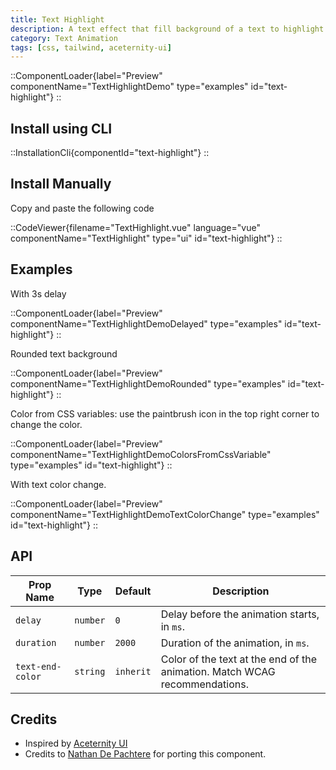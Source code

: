 ```yaml
---
title: Text Highlight
description: A text effect that fill background of a text to highlight it.
category: Text Animation
tags: [css, tailwind, aceternity-ui]
---
```


::ComponentLoader{label="Preview" componentName="TextHighlightDemo" type="examples" id="text-highlight"}
::

## Install using CLI

::InstallationCli{componentId="text-highlight"}
::

## Install Manually

Copy and paste the following code

::CodeViewer{filename="TextHighlight.vue" language="vue" componentName="TextHighlight" type="ui" id="text-highlight"}
::

## Examples

With 3s delay

::ComponentLoader{label="Preview" componentName="TextHighlightDemoDelayed" type="examples" id="text-highlight"}
::

Rounded text background

::ComponentLoader{label="Preview" componentName="TextHighlightDemoRounded" type="examples" id="text-highlight"}
::

Color from CSS variables: use the paintbrush icon in the top right corner to change the color.

::ComponentLoader{label="Preview" componentName="TextHighlightDemoColorsFromCssVariable" type="examples" id="text-highlight"}
::

With text color change.

::ComponentLoader{label="Preview" componentName="TextHighlightDemoTextColorChange" type="examples" id="text-highlight"}
::

## API

| Prop Name        | Type     | Default   | Description                                                                |
| ---------------- | -------- | --------- | -------------------------------------------------------------------------- |
| `delay`          | `number` | `0`       | Delay before the animation starts, in `ms`.                                |
| `duration`       | `number` | `2000`    | Duration of the animation, in `ms`.                                        |
| `text-end-color` | `string` | `inherit` | Color of the text at the end of the animation. Match WCAG recommendations. |

## Credits

- Inspired by [Aceternity UI](https://ui.aceternity.com/components/hero-highlight)
- Credits to [Nathan De Pachtere](https://nathandepachtere.com) for porting this component.
